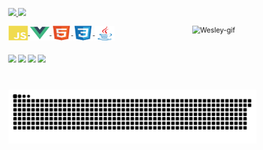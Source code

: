 <div>
  <a href="https://github.com/WesleyLeoncio/">
   <img height="180em" src="https://github-readme-stats.vercel.app/api?username=wesleyleoncio&show_icons=true&theme=dracula&include_all_commits=true&count_private=true"/>
   <img height="180em" src="https://github-readme-stats.vercel.app/api/top-langs/?username=wesleyleoncio&layout=compact&langs_count=7&theme=dracula"/>
</div>
  <div style="display: inline_block"><br>
    <img align="center" alt="Wesley-Js" height="30" width="40" src="https://raw.githubusercontent.com/devicons/devicon/master/icons/javascript/javascript-plain.svg">
    <img align="center" alt="Wesley-VUE" height="30" width="40" src="https://raw.githubusercontent.com/devicons/devicon/master/icons/vuejs/vuejs-original.svg">
    <img align="center" alt="Wesley-HTML" height="30" width="40" src="https://raw.githubusercontent.com/devicons/devicon/master/icons/html5/html5-original.svg">
    <img align="center" alt="Wesley-CSS" height="30" width="40" src="https://raw.githubusercontent.com/devicons/devicon/master/icons/css3/css3-original.svg">
    <img align="center" alt="Wesley-Java" height="30" width="40" src="https://raw.githubusercontent.com/devicons/devicon/master/icons/java/java-original.svg"> 
    <img align="right" alt="Wesley-gif" height="130" width="130"src="https://c.tenor.com/tWZncI1IdqEAAAAC/yugi-muto-thumbs-up.gif">
</div>
  
  ##
  
  <div> 
   <a href = "LINK"><img src="https://img.shields.io/badge/-Gmail-%23333?style=for-the-badge&logo=gmail&logoColor=white" target="_blank"></a>
   <a href="LINK" target="_blank"><img src="https://img.shields.io/badge/Discord-7289DA?style=for-the-badge&logo=discord&logoColor=white" target="_blank"></a>  
   <a href="LINKLINK" target="_blank"><img src="https://img.shields.io/badge/-LinkedIn-%230077B5?style=for-the-badge&logo=linkedin&logoColor=white" target="_blank"></a> 
   <a href="LINK" target="_blank"><img src="https://img.shields.io/badge/YouTube-FF0000?style=for-the-badge&logo=youtube&logoColor=white" target="_blank"></a>
    
   ![Snake animation](https://github.com/wesleyleoncio/wesleyleoncio/blob/output/github-contribution-grid-snake.svg)
</div>
 

